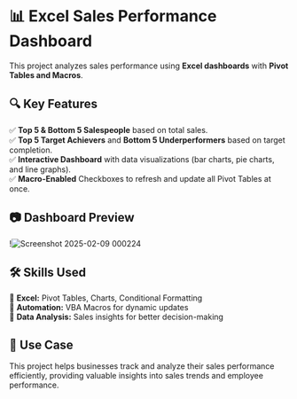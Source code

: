 # 📊 Excel Sales Performance Dashboard  

This project analyzes sales performance using **Excel dashboards** with **Pivot Tables and Macros**.  

## 🔍 Key Features  
✅ **Top 5 & Bottom 5 Salespeople** based on total sales.  
✅ **Top 5 Target Achievers** and **Bottom 5 Underperformers** based on target completion.  
✅ **Interactive Dashboard** with data visualizations (bar charts, pie charts, and line graphs).  
✅ **Macro-Enabled** Checkboxes to refresh and update all Pivot Tables at once.  

## 📷 Dashboard Preview  
!![Screenshot 2025-02-09 000224](https://github.com/user-attachments/assets/daf9e131-f42f-4a55-aff4-01a7be50634d) 

## 🛠 Skills Used  
📌 **Excel:** Pivot Tables, Charts, Conditional Formatting  
📌 **Automation:** VBA Macros for dynamic updates  
📌 **Data Analysis:** Sales insights for better decision-making  

## 🚀 Use Case  
This project helps businesses track and analyze their sales performance efficiently, providing valuable insights into sales trends and employee performance.
